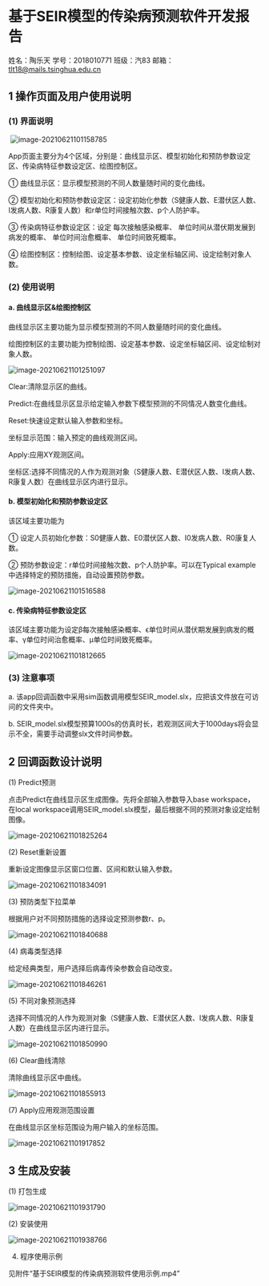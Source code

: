 # 基于SEIR模型的传染病预测软件开发报告

  姓名：陶乐天  学号：2018010771  班级：汽83  邮箱：tlt18@mails.tsinghua.edu.cn  

## 1 操作页面及用户使用说明

### (1) 界面说明



​           ![image-20210621101158785](fig_md/image-20210621101158785.png)                    

App页面主要分为4个区域，分别是：曲线显示区、模型初始化和预防参数设定区、传染病特征参数设定区、绘图控制区。

① 曲线显示区：显示模型预测的不同人数量随时间的变化曲线。

② 模型初始化和预防参数设定区：设定初始化参数（S健康人数、E潜伏区人数、I发病人数、R康复人数）和r单位时间接触次数、p个人防护率。

③  传染病特征参数设定区：设定  每次接触感染概率、  单位时间从潜伏期发展到病发的概率、  单位时间治愈概率、  单位时间致死概率。

④ 绘图控制区：控制绘图、设定基本参数、设定坐标轴区间、设定绘制对象人数。

### (2) 使用说明

#### a. 曲线显示区&绘图控制区

曲线显示区主要功能为显示模型预测的不同人数量随时间的变化曲线。

绘图控制区的主要功能为控制绘图、设定基本参数、设定坐标轴区间、设定绘制对象人数。

 ![image-20210621101251097](fig_md/image-20210621101251097.png)

Clear:清除显示区的曲线。

Predict:在曲线显示区显示给定输入参数下模型预测的不同情况人数变化曲线。

Reset:快速设定默认输入参数和坐标。

坐标显示范围：输入预定的曲线观测区间。

Apply:应用XY观测区间。

坐标区:选择不同情况的人作为观测对象（S健康人数、E潜伏区人数、I发病人数、R康复人数）在曲线显示区内进行显示。

#### b. 模型初始化和预防参数设定区

该区域主要功能为

① 设定人员初始化参数：S0健康人数、E0潜伏区人数、I0发病人数、R0康复人数。

②  预防参数设定：r单位时间接触次数、p个人防护率。可以在Typical example中选择特定的预防措施，自动设置预防参数。

 ![image-20210621101516588](fig_md/image-20210621101516588.png)

#### c. 传染病特征参数设定区

该区域主要功能为设定β每次接触感染概率、ϵ单位时间从潜伏期发展到病发的概率、γ单位时间治愈概率、μ单位时间致死概率。 

![image-20210621101812665](fig_md/image-20210621101812665.png)

### (3) 注意事项

a. 该app回调函数中采用sim函数调用模型SEIR_model.slx，应把该文件放在可访问的文件夹中。

b. SEIR_model.slx模型预算1000s的仿真时长，若观测区间大于1000days将会显示不全，需要手动调整slx文件时间参数。

 

## 2 回调函数设计说明

(1) Predict预测

点击Predict在曲线显示区生成图像。先将全部输入参数导入base workspace，在local workspace调用SEIR_model.slx模型，最后根据不同的预测对象设定绘制图像。

![image-20210621101825264](fig_md/image-20210621101825264.png)

(2) Reset重新设置

重新设定图像显示区窗口位置、区间和默认输入参数。

![image-20210621101834091](fig_md/image-20210621101834091.png)

(3) 预防类型下拉菜单

根据用户对不同预防措施的选择设定预测参数r、p。

![image-20210621101840688](fig_md/image-20210621101840688.png)

(4) 病毒类型选择

给定经典类型，用户选择后病毒传染参数会自动改变。

![image-20210621101846261](fig_md/image-20210621101846261.png)

(5) 不同对象预测选择

选择不同情况的人作为观测对象（S健康人数、E潜伏区人数、I发病人数、R康复人数）在曲线显示区内进行显示。

 ![image-20210621101850990](fig_md/image-20210621101850990.png)

(6) Clear曲线清除

清除曲线显示区中曲线。

 ![image-20210621101855913](fig_md/image-20210621101855913.png)

(7) Apply应用观测范围设置

在曲线显示区坐标范围设为用户输入的坐标范围。

 ![image-20210621101917852](fig_md/image-20210621101917852.png)

## 3 生成及安装

 (1) 打包生成

 ![image-20210621101931790](fig_md/image-20210621101931790.png)

 (2) 安装使用

 ![image-20210621101938766](fig_md/image-20210621101938766.png)

4. 程序使用示例

 见附件“基于SEIR模型的传染病预测软件使用示例.mp4”


